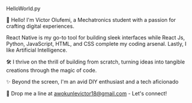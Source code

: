 HelloWorld.py

👋 Hello! I'm Victor Olufemi, a Mechatronics student with a passion for crafting digital experiences.

React Native is my go-to tool for building sleek interfaces while React Js, Python, JavaScript, HTML, and CSS complete my coding arsenal. Lastly, I like Artificial Intelligence.

🛠️ I thrive on the thrill of building from scratch, turning ideas into tangible creations through the magic of code.

✨ Beyond the screen, I'm an avid DIY enthusiast and a tech aficionado

📧 Drop me a line at awokunlevictor18@gmail.com - Let's connect!
